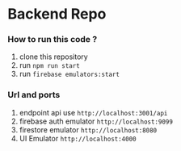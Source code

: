 # Backend Repo

### How to run this code ?
1. clone this repository
2. run `npm run start`
3. run `firebase emulators:start`

### Url and ports
1. endpoint api use `http://localhost:3001/api`
2. firebase auth emulator `http://localhost:9099`
3. firestore emulator `http://localhost:8080`
4. UI Emulator `http://localhost:4000`